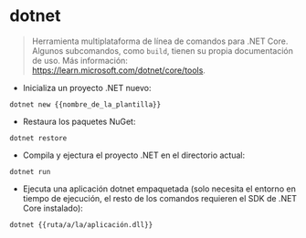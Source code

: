 # dotnet

> Herramienta multiplataforma de línea de comandos para .NET Core.
> Algunos subcomandos, como `build`, tienen su propia documentación de uso.
> Más información: <https://learn.microsoft.com/dotnet/core/tools>.

- Inicializa un proyecto .NET nuevo:

`dotnet new {{nombre_de_la_plantilla}}`

- Restaura los paquetes NuGet:

`dotnet restore`

- Compila y ejectura el proyecto .NET en el directorio actual:

`dotnet run`

- Ejecuta una aplicación dotnet empaquetada (solo necesita el entorno en tiempo de ejecución, el resto de los comandos requieren el SDK de .NET Core instalado):

`dotnet {{ruta/a/la/aplicación.dll}}`
